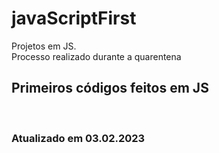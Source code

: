 # javaScriptFirst

Projetos em JS.     
Processo realizado durante a quarentena            
   
## Primeiros códigos feitos em JS      
<br>  

### Atualizado em 03.02.2023   

